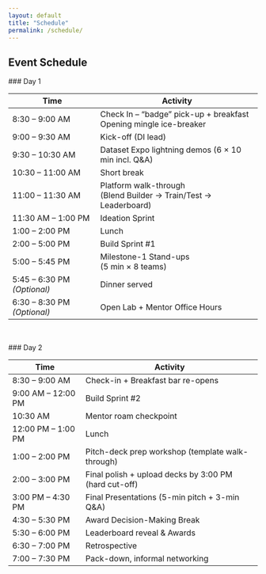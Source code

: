 ```yaml
---
layout: default
title: "Schedule"
permalink: /schedule/
---
```

## Event Schedule

<!-- Two-column layout -->
<div style="display:flex; gap:2rem; flex-wrap:wrap;">

  <!-- Column 1 : Day 1 table -->
  <div markdown="1" style="flex:1; min-width:280px;">
### Day 1

| Time | Activity |
|------|----------|
| 8:30 – 9:00 AM | Check In – “badge” pick-up + breakfast <br> Opening mingle ice-breaker |
| 9:00 – 9:30 AM | Kick-off (DI lead) |
| 9:30 – 10:30 AM | Dataset Expo lightning demos (6 × 10 min incl. Q&A) |
| 10:30 – 11:00 AM | Short break |
| 11:00 – 11:30 AM | Platform walk-through <br>(Blend Builder → Train/Test → Leaderboard) |
| 11:30 AM – 1:00 PM | Ideation Sprint |
| 1:00 – 2:00 PM | Lunch |
| 2:00 – 5:00 PM | Build Sprint #1 |
| 5:00 – 5:45 PM | Milestone-1 Stand-ups <br>(5 min × 8 teams) |
| 5:45 – 6:30 PM *(Optional)* | Dinner served |
| 6:30 – 8:30 PM *(Optional)* | Open Lab + Mentor Office Hours |

</div>

<!-- Column 2 : Day 2 table -->
  <div markdown="1" style="flex:1; min-width:280px;">
### Day 2

| Time | Activity |
|------|----------|
| 8:30 – 9:00 AM | Check-in + Breakfast bar re-opens |
| 9:00 AM – 12:00 PM | Build Sprint #2 |
| 10:30 AM | Mentor roam checkpoint |
| 12:00 PM – 1:00 PM | Lunch |
| 1:00 – 2:00 PM | Pitch-deck prep workshop (template walk-through) |
| 2:00 – 3:00 PM | Final polish + upload decks by 3:00 PM (hard cut-off) |
| 3:00 PM – 4:30 PM | Final Presentations (5-min pitch + 3-min Q&A) |
| 4:30 – 5:30 PM | Award Decision-Making Break |
| 5:30 – 6:00 PM | Leaderboard reveal & Awards |
| 6:30 – 7:00 PM | Retrospective |
| 7:00 – 7:30 PM | Pack-down, informal networking |

</div>
